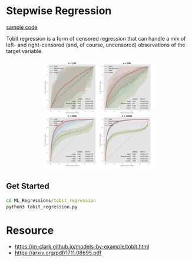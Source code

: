 # Stepwise Regression
[sample code](./tobit_regression.py)

Tobit regression is a form of censored regression that can handle a mix of left- and right-censored (and, of course, uncensored) observations of the target variable.

<p align="center">
  <img src="./images/0.png" height="300">
</p>

## Get Started
```cmd
cd ML_Regressions/tobit_regression
python3 tobit_regression.py
```



# Resource
- https://m-clark.github.io/models-by-example/tobit.html
- https://arxiv.org/pdf/1711.08695.pdf